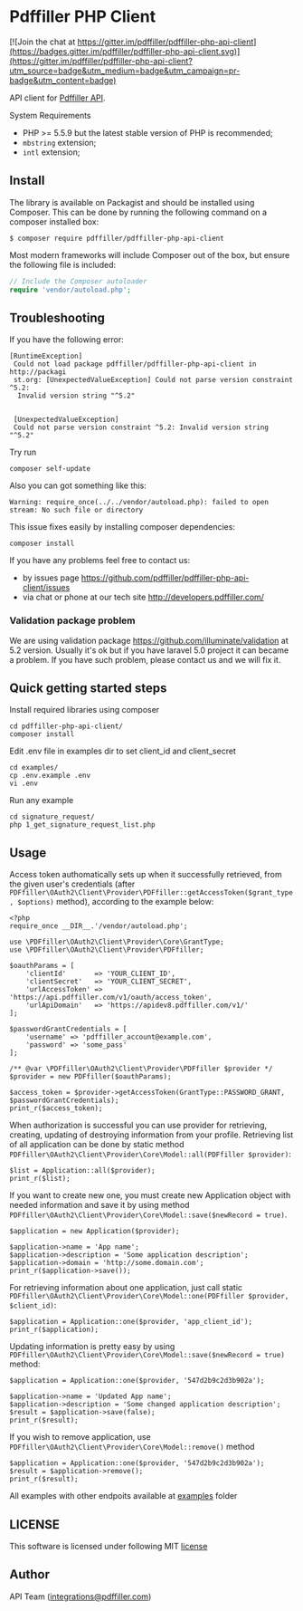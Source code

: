 # Pdffiller PHP Client

[![Join the chat at https://gitter.im/pdffiller/pdffiller-php-api-client](https://badges.gitter.im/pdffiller/pdffiller-php-api-client.svg)](https://gitter.im/pdffiller/pdffiller-php-api-client?utm_source=badge&utm_medium=badge&utm_campaign=pr-badge&utm_content=badge)

API client for [Pdffiller API](https://api.pdffiller.com).

System Requirements
* PHP >= 5.5.9 but the latest stable version of PHP is recommended;
* `mbstring` extension;
* `intl` extension;

## Install

The library is available on Packagist and should be installed using Composer. This can be done by running the following command on a composer installed box:

```
$ composer require pdffiller/pdffiller-php-api-client
```

Most modern frameworks will include Composer out of the box, but ensure the following file is included:

```php
// Include the Composer autoloader
require 'vendor/autoload.php';
```
## Troubleshooting

If you have the following error:
```
[RuntimeException]
 Could not load package pdffiller/pdffiller-php-api-client in http://packagi
 st.org: [UnexpectedValueException] Could not parse version constraint ^5.2:
  Invalid version string "^5.2"


 [UnexpectedValueException]
 Could not parse version constraint ^5.2: Invalid version string "^5.2"
```
Try run 
```
composer self-update 
```
Also you can got something like this:
```
Warning: require_once(../../vendor/autoload.php): failed to open stream: No such file or directory
```
This issue fixes easily by installing composer dependencies:
```
composer install
```
If you have any problems feel free to contact us:
- by issues page https://github.com/pdffiller/pdffiller-php-api-client/issues
- via chat or phone at our tech site http://developers.pdffiller.com/

### Validation package problem

We are using validation package https://github.com/illuminate/validation at 5.2 version. Usually it's ok but if you have laravel 5.0 project it can became a problem. If you have such problem, please contact us and we will fix it.

## Quick getting started steps
Install required libraries using composer
```
cd pdffiller-php-api-client/
composer install
```

Edit .env file in examples dir to set client_id and client_secret
```
cd examples/ 
cp .env.example .env
vi .env
```

Run any example
```
cd signature_request/
php 1_get_signature_request_list.php
```

## Usage

Access token authomatically sets up when it successfully retrieved, from the given user's credentials (after `PDFfiller\OAuth2\Client\Provider\PDFfiller::getAccessToken($grant_type, $options)` method), according to the example below:

```
<?php
require_once __DIR__.'/vendor/autoload.php';

use \PDFfiller\OAuth2\Client\Provider\Core\GrantType;
use \PDFfiller\OAuth2\Client\Provider\PDFfiller;

$oauthParams = [
    'clientId'       => 'YOUR_CLIENT_ID',
    'clientSecret'   => 'YOUR_CLIENT_SECRET',
    'urlAccessToken' => 'https://api.pdffiller.com/v1/oauth/access_token',
    'urlApiDomain'   => 'https://apidev8.pdffiller.com/v1/'
];

$passwordGrantCredentials = [
    'username' => 'pdffiller_account@example.com',
    'password' => 'some_pass'
];

/** @var \PDFfiller\OAuth2\Client\Provider\PDFfiller $provider */
$provider = new PDFfiller($oauthParams);

$access_token = $provider->getAccessToken(GrantType::PASSWORD_GRANT, $passwordGrantCredentials);
print_r($access_token);
```

When authorization is successful you can use provider for retrieving, creating, updating of destroying information from your profile.
Retrieving list of all application can be done by static method `PDFfiller\OAuth2\Client\Provider\Core\Model::all(PDFfiller $provider)`:
```
$list = Application::all($provider);
print_r($list);
```

If you want to create new one, you must create new Application object with needed information and save it by using method `PDFfiller\OAuth2\Client\Provider\Core\Model::save($newRecord = true)`.
```
$application = new Application($provider);

$application->name = 'App name';
$application->description = 'Some application description';
$application->domain = 'http://some.domain.com';
print_r($application->save());
```
For retrieving information about one application, just call static `PDFfiller\OAuth2\Client\Provider\Core\Model::one(PDFfiller $provider, $client_id)`:
```
$application = Application::one($provider, 'app_client_id');
print_r($application);
```

Updating information is pretty easy by using `PDFfiller\OAuth2\Client\Provider\Core\Model::save($newRecord = true)` method:
```
$application = Application::one($provider, '547d2b9c2d3b902a');

$application->name = 'Updated App name';
$application->description = 'Some changed application description';
$result = $application->save(false);
print_r($result);
```

If you wish to remove application, use `PDFfiller\OAuth2\Client\Provider\Core\Model::remove()` method
```
$application = Application::one($provider, '547d2b9c2d3b902a');
$result = $application->remove();
print_r($result);
```

All examples with other endpoits available at [examples](https://github.com/pdffiller/pdffiller-php-api-client/tree/master/examples) folder

## LICENSE

This software is licensed under following MIT [license](https://github.com/pdffiller/pdffiller-php-api-client/blob/master/LICENSE)

## Author
API Team (integrations@pdffiller.com)